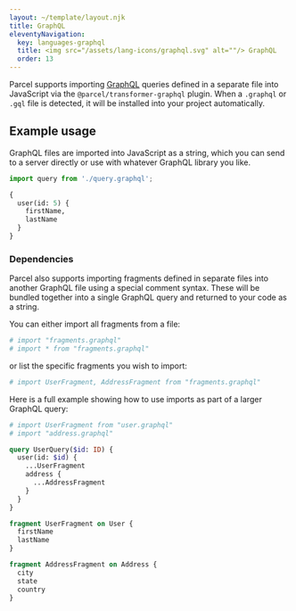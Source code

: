 ```yaml
---
layout: ~/template/layout.njk
title: GraphQL
eleventyNavigation:
  key: languages-graphql
  title: <img src="/assets/lang-icons/graphql.svg" alt=""/> GraphQL
  order: 13
---
```


Parcel supports importing [GraphQL](https://graphql.org) queries defined in a separate file into JavaScript via the `@parcel/transformer-graphql` plugin.  When a `.graphql` or `.gql` file is detected, it will be installed into your project automatically.

## Example usage

GraphQL files are imported into JavaScript as a string, which you can send to a server directly or use with whatever GraphQL library you like.

<sample>
<sample-file name="app.js">

```js
import query from './query.graphql';
```

</sample-file>
<sample-file name="query.graphql">

```graphql
{
  user(id: 5) {
    firstName,
    lastName
  }
}
```

</sample-file>
</sample>

### Dependencies

Parcel also supports importing fragments defined in separate files into another GraphQL file using a special comment syntax. These will be bundled together into a single GraphQL query and returned to your code as a string.

You can either import all fragments from a file:

```graphql
# import "fragments.graphql"
# import * from "fragments.graphql"
```

or list the specific fragments you wish to import:

```graphql
# import UserFragment, AddressFragment from "fragments.graphql"
```

Here is a full example showing how to use imports as part of a larger GraphQL query:

<sample>
<sample-file name="query.graphql">

```graphql
# import UserFragment from "user.graphql"
# import "address.graphql"

query UserQuery($id: ID) {
  user(id: $id) {
    ...UserFragment
    address {
      ...AddressFragment
    }
  }
}
```

</sample-file>
<sample-file name="user.graphql">

```graphql
fragment UserFragment on User {
  firstName
  lastName
}
```

</sample-file>
<sample-file name="address.graphql">

```graphql
fragment AddressFragment on Address {
  city
  state
  country
}
```

</sample-file>
</sample>
